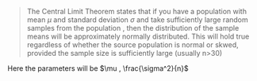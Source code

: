 > The Central Limit Theorem states that if you have a population with mean $\mu$  and standard deviation $\sigma$ and take sufficiently large random samples from the population , then the distribution of the sample means will be approximately normally distributed. This will hold true regardless of whether the source population is normal or skwed, provided the sample size is sufficiently large (usually n>30)

Here the parameters will be $\mu , \frac{\sigma^2}{n}$
